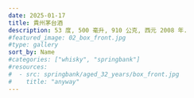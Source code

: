 ```yaml
---
date: 2025-01-17
title: 貴州茅台酒
description: 53 度, 500 毫升, 910 公克, 西元 2008 年.
#featured_image: 02_box_front.jpg
#type: gallery
sort_by: Name
#categories: ["whisky", "springbank"]
#resources:
#  - src: springbank/aged_32_years/box_front.jpg
#    title: "anyway"
---
```

